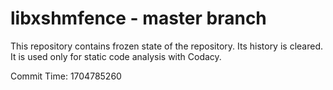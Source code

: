 # libxshmfence - master branch

This repository contains frozen state of the repository.
Its history is cleared. It is used only for static code
analysis with Codacy.

Commit Time: 1704785260